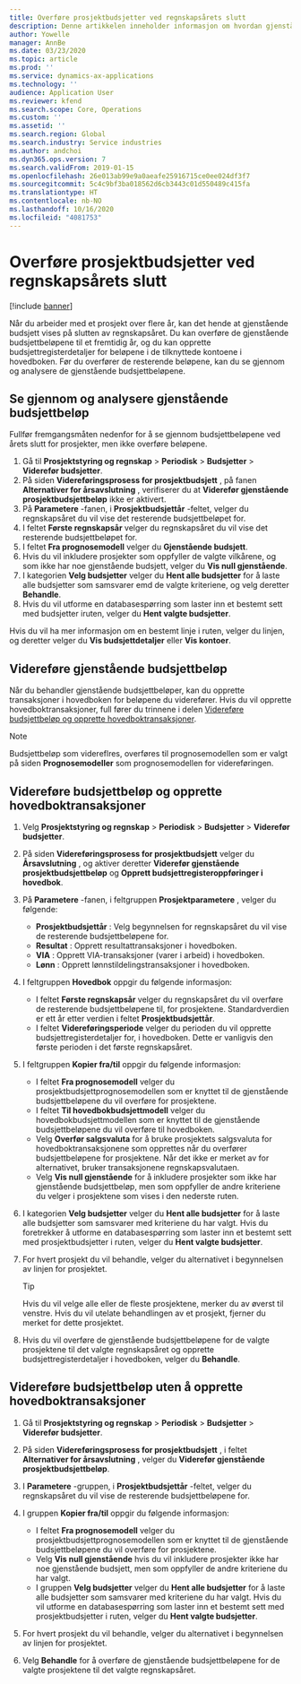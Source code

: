 ```yaml
---
title: Overføre prosjektbudsjetter ved regnskapsårets slutt
description: Denne artikkelen inneholder informasjon om hvordan gjenstående budsjettbeløp skal overføres til fremtidige år, og oppretting av detaljer for budsjettregisteret.
author: Yowelle
manager: AnnBe
ms.date: 03/23/2020
ms.topic: article
ms.prod: ''
ms.service: dynamics-ax-applications
ms.technology: ''
audience: Application User
ms.reviewer: kfend
ms.search.scope: Core, Operations
ms.custom: ''
ms.assetid: ''
ms.search.region: Global
ms.search.industry: Service industries
ms.author: andchoi
ms.dyn365.ops.version: 7
ms.search.validFrom: 2019-01-15
ms.openlocfilehash: 26e013ab99e9a0aeafe25916715ce0ee024df3f7
ms.sourcegitcommit: 5c4c9bf3ba018562d6cb3443c01d550489c415fa
ms.translationtype: HT
ms.contentlocale: nb-NO
ms.lasthandoff: 10/16/2020
ms.locfileid: "4081753"
---
```

# <a name="transfer-project-budgets-at-fiscal-year-end"></a>Overføre prosjektbudsjetter ved regnskapsårets slutt

[!include [banner](../includes/banner.md)]

Når du arbeider med et prosjekt over flere år, kan det hende at gjenstående budsjett vises på slutten av regnskapsåret. Du kan overføre de gjenstående budsjettbeløpene til et fremtidig år, og du kan opprette budsjettregisterdetaljer for beløpene i de tilknyttede kontoene i hovedboken. Før du overfører de resterende beløpene, kan du se gjennom og analysere de gjenstående budsjettbeløpene.

## <a name="review-and-analyze-remaining-budget-amounts"></a>Se gjennom og analysere gjenstående budsjettbeløp

Fullfør fremgangsmåten nedenfor for å se gjennom budsjettbeløpene ved årets slutt for prosjekter, men ikke overføre beløpene.

1. Gå til **Prosjektstyring og regnskap** > **Periodisk** > **Budsjetter** > **Viderefør budsjetter**. 
2. På siden **Videreføringsprosess for prosjektbudsjett** , på fanen **Alternativer for årsavslutning** , verifiserer du at **Viderefør gjenstående prosjektbudsjettbeløp** ikke er aktivert.
3. På **Parametere** -fanen, i **Prosjektbudsjettår** -feltet, velger du regnskapsåret du vil vise det resterende budsjettbeløpet for. 
4. I feltet **Første regnskapsår** velger du regnskapsåret du vil vise det resterende budsjettbeløpet for. 
5. I feltet **Fra prognosemodell** velger du **Gjenstående budsjett**. 
6. Hvis du vil inkludere prosjekter som oppfyller de valgte vilkårene, og som ikke har noe gjenstående budsjett, velger du **Vis null gjenstående**.  
7. I kategorien **Velg budsjetter** velger du **Hent alle budsjetter** for å laste alle budsjetter som samsvarer emd de valgte kriteriene, og velg deretter **Behandle**. 
8. Hvis du vil utforme en databasespørring som laster inn et bestemt sett med budsjetter iruten, velger du **Hent valgte budsjetter**.

Hvis du vil ha mer informasjon om en bestemt linje i ruten, velger du linjen, og deretter velger du **Vis budsjettdetaljer** eller **Vis kontoer**.

## <a name="carry-forward-remaining-budget-amounts"></a>Videreføre gjenstående budsjettbeløp 

Når du behandler gjenstående budsjettbeløper, kan du opprette transaksjoner i hovedboken for beløpene du viderefører. Hvis du vil opprette hovedboktransaksjoner, full fører du trinnene i delen [Videreføre budsjettbeløp og opprette hovedboktransaksjoner](#carry-forward). 

> [!NOTE]
> Budsjettbeløp som videreflres, overføres til prognosemodellen som er valgt på siden **Prognosemodeller** som prognosemodellen for videreføringen.  

## <a name="carry-forward-budget-amounts-and-create-general-ledger-transactions"></a><a name="carry-forward"></a>Videreføre budsjettbeløp og opprette hovedboktransaksjoner

1.  Velg **Prosjektstyring og regnskap** > **Periodisk** > **Budsjetter** > **Viderefør budsjetter**. 
2. På siden **Videreføringsprosess for prosjektbudsjett** velger du **Årsavslutning** , og aktiver deretter **Viderefør gjenstående prosjektbudsjettbeløp** og **Opprett budsjettregisteroppføringer i hovedbok**. 
3. På **Parametere** -fanen, i feltgruppen **Prosjektparametere** , velger du følgende:

   - **Prosjektbudsjettår** : Velg begynnelsen for regnskapsåret du vil vise de resterende budsjettbeløpene for. 
   - **Resultat** : Opprett resultattransaksjoner i hovedboken. 
   -  **VIA** : Opprett VIA-transaksjoner (varer i arbeid) i hovedboken.
   -  **Lønn** : Opprett lønnstildelingstransaksjoner i hovedboken. 

5. I feltgruppen **Hovedbok** oppgir du følgende informasjon: 

   - I feltet **Første regnskapsår** velger du regnskapsåret du vil overføre de resterende budsjettbeløpene til, for prosjektene. Standardverdien er ett år etter verdien i feltet **Prosjektbudsjettår**.
   -  I feltet **Videreføringsperiode** velger du perioden du vil opprette budsjettregisterdetaljer for, i hovedboken. Dette er vanligvis den første perioden i det første regnskapsåret.

6. I feltgruppen **Kopier fra/til** oppgir du følgende informasjon:

   - I feltet **Fra prognosemodell** velger du prosjektbudsjettprognosemodellen som er knyttet til de gjenstående budsjettbeløpene du vil overføre for prosjektene. 
   - I feltet **Til hovedbokbudsjettmodell** velger du hovedbokbudsjettmodellen som er knyttet til de gjenstående budsjettbeløpene du vil overføre til hovedboken. 
   -  Velg **Overfør salgsvaluta** for å bruke prosjektets salgsvaluta for hovedboktransaksjonene som opprettes når du overfører budsjettbeløpene for prosjektene. Når det ikke er merket av for alternativet, bruker transaksjonene regnskapsvalutaen. 
   -  Velg **Vis null gjenstående** for å inkludere prosjekter som ikke har gjenstående budsjettbeløp, men som oppfyller de andre kriteriene du velger i prosjektene som vises i den nederste ruten.

7. I kategorien **Velg budsjetter** velger du **Hent alle budsjetter** for å laste alle budsjetter som samsvarer med kriteriene du har valgt. Hvis du foretrekker å utforme en databasespørring som laster inn et bestemt sett med prosjektbudsjetter i ruten, velger du **Hent valgte budsjetter**.
8. For hvert prosjekt du vil behandle, velger du alternativet i begynnelsen av linjen for prosjektet.

    > [!TIP]
    > Hvis du vil velge alle eller de fleste prosjektene, merker du av øverst til venstre. Hvis du vil utelate behandlingen av et prosjekt, fjerner du merket for dette prosjektet.

9. Hvis du vil overføre de gjenstående budsjettbeløpene for de valgte prosjektene til det valgte regnskapsåret og opprette budsjettregisterdetaljer i hovedboken, velger du **Behandle**.

## <a name="carry-forward-budget-amounts-without-creating-general-ledger-transactions"></a>Videreføre budsjettbeløp uten å opprette hovedboktransaksjoner

1. Gå til **Prosjektstyring og regnskap** > **Periodisk** > **Budsjetter** > **Viderefør budsjetter**.
2. På siden **Videreføringsprosess for prosjektbudsjett** , i feltet **Alternativer for årsavslutning** , velger du **Viderefør gjenstående prosjektbudsjettbeløp**.
3. I **Parametere** -gruppen, i **Prosjektbudsjettår** -feltet, velger du regnskapsåret du vil vise de resterende budsjettbeløpene for.
4. I gruppen **Kopier fra/til** oppgir du følgende informasjon:

   - I feltet **Fra prognosemodell** velger du prosjektbudsjettprognosemodellen som er knyttet til de gjenstående budsjettbeløpene du vil overføre for prosjektene. 
   - Velg **Vis null gjenstående** hvis du vil inkludere prosjekter ikke har noe gjenstående budsjett, men som oppfyller de andre kriteriene du har valgt.
   - I gruppen **Velg budsjetter** velger du **Hent alle budsjetter** for å laste alle budsjetter som samsvarer med kriteriene du har valgt. Hvis du vil utforme en databasespørring som laster inn et bestemt sett med prosjektbudsjetter i ruten, velger du **Hent valgte budsjetter**.

5. For hvert prosjekt du vil behandle, velger du alternativet i begynnelsen av linjen for prosjektet. 
6. Velg **Behandle** for å overføre de gjenstående budsjettbeløpene for de valgte prosjektene til det valgte regnskapsåret.

